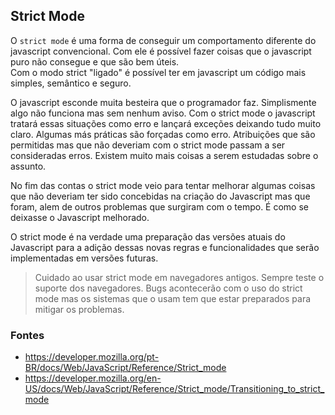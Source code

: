 ## Strict Mode

O `strict mode` é uma forma de conseguir um comportamento diferente do javascript convencional. 
Com ele é possível fazer coisas que o javascript puro não consegue e que são bem úteis.  
Com o modo strict "ligado" é possível ter em javascript um código mais simples, semântico e seguro.

O javascript esconde muita besteira que o programador faz. Simplismente algo não funciona mas sem nenhum aviso. 
Com o strict mode o javascript tratará essas situações como erro e lançará exceções deixando tudo muito claro.
Algumas más práticas são forçadas como erro. Atribuições que são permitidas mas que não deveriam com o strict mode passam
a ser consideradas erros. Existem muito mais coisas a serem estudadas sobre o assunto.

No fim das contas o strict mode veio para tentar melhorar algumas coisas que não deveriam ter sido concebidas na criação do 
Javascript mas que foram, alem de outros problemas que surgiram com o tempo. É como se deixasse o Javascript melhorado.

O strict mode é na verdade uma preparação das versões atuais do Javascript para a adição dessas novas regras e funcionalidades que serão implementadas em versões futuras.
 


> Cuidado ao usar strict mode em navegadores antigos. Sempre teste o suporte dos navegadores. Bugs acontecerão com o uso do strict mode mas os sistemas que o usam tem que estar preparados para mitigar os problemas.

### Fontes

* https://developer.mozilla.org/pt-BR/docs/Web/JavaScript/Reference/Strict_mode
* https://developer.mozilla.org/en-US/docs/Web/JavaScript/Reference/Strict_mode/Transitioning_to_strict_mode
